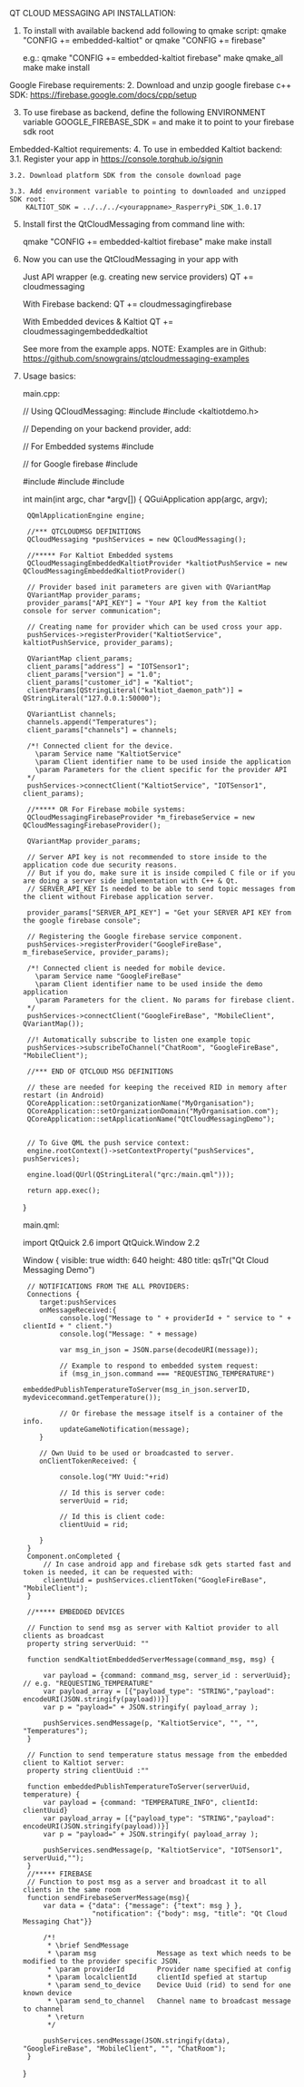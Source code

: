 QT CLOUD MESSAGING API INSTALLATION:

1. To install with available backend add following to qmake script:
    qmake "CONFIG += embedded-kaltiot"
    or
    qmake "CONFIG += firebase"

    e.g.:
    qmake "CONFIG += embedded-kaltiot firebase"
    make qmake_all
    make
    make install

Google Firebase requirements:
2. Download and unzip google firebase c++ SDK:
    https://firebase.google.com/docs/cpp/setup

3. To use firebase as backend, define the following ENVIRONMENT variable
    GOOGLE_FIREBASE_SDK =
    and make it to point to your firebase sdk root

Embedded-Kaltiot requirements:
4. To use in embedded Kaltiot backend:
    3.1. Register your app in
        https://console.torqhub.io/signin

    3.2. Download platform SDK from the console download page

    3.3. Add environment variable to pointing to downloaded and unzipped SDK root:
        KALTIOT_SDK = ../../../<yourappname>_RasperryPi_SDK_1.0.17


5. Install first the QtCloudMessaging from command line with:

    qmake "CONFIG += embedded-kaltiot firebase"
    make
    make install

6. Now you can use the QtCloudMessaging in your app with

    Just API wrapper (e.g. creating new service providers)
    QT += cloudmessaging

    With Firebase backend:
    QT += cloudmessagingfirebase

    With Embedded devices & Kaltiot
    QT += cloudmessagingembeddedkaltiot

    See more from the example apps.
    NOTE: Examples are in Github:
    https://github.com/snowgrains/qtcloudmessaging-examples

7. Usage basics:

    main.cpp:

    // Using QCloudMessaging:
    #include <QtCloudMessaging>
    #include <kaltiotdemo.h>

    // Depending on your backend provider, add:

    // For Embedded systems
    #include <QtCloudMessagingEmbeddedKaltiot>

    // for Google firebase
    #include <QCloudMessagingFirebaseProvider>

    #include <QGuiApplication>
    #include <QQmlApplicationEngine>
    #include <QQmlContext>

    int main(int argc, char *argv[])
    {
        QGuiApplication app(argc, argv);

        QQmlApplicationEngine engine;

        //*** QTCLOUDMSG DEFINITIONS
        QCloudMessaging *pushServices = new QCloudMessaging();

        //***** For Kaltiot Embedded systems
        QCloudMessagingEmbeddedKaltiotProvider *kaltiotPushService = new QCloudMessagingEmbeddedKaltiotProvider()

        // Provider based init parameters are given with QVariantMap
        QVariantMap provider_params;
        provider_params["API_KEY"] = "Your API key from the Kaltiot console for server communication";

        // Creating name for provider which can be used cross your app.
        pushServices->registerProvider("KaltiotService", kaltiotPushService, provider_params);

        QVariantMap client_params;
        client_params["address"] = "IOTSensor1";
        client_params["version"] = "1.0";
        client_params["customer_id"] = "Kaltiot";
        clientParams[QStringLiteral("kaltiot_daemon_path")] = QStringLiteral("127.0.0.1:50000");

        QVariantList channels;
        channels.append("Temperatures");
        client_params["channels"] = channels;

        /*! Connected client for the device.
          \param Service name "KaltiotService"
          \param Client identifier name to be used inside the application
          \param Parameters for the client specific for the provider API
        */
        pushServices->connectClient("KaltiotService", "IOTSensor1", client_params);

        //***** OR For Firebase mobile systems:
        QCloudMessagingFirebaseProvider *m_firebaseService = new QCloudMessagingFirebaseProvider();

        QVariantMap provider_params;

        // Server API key is not recommended to store inside to the application code due security reasons.
        // But if you do, make sure it is inside compiled C file or if you are doing a server side implementation with C++ & Qt.
        // SERVER_API_KEY Is needed to be able to send topic messages from the client without Firebase application server.

        provider_params["SERVER_API_KEY"] = "Get your SERVER API KEY from the google firebase console";

        // Registering the Google firebase service component.
        pushServices->registerProvider("GoogleFireBase", m_firebaseService, provider_params);

        /*! Connected client is needed for mobile device.
          \param Service name "GoogleFireBase"
          \param Client identifier name to be used inside the demo application
          \param Parameters for the client. No params for firebase client.
        */
        pushServices->connectClient("GoogleFireBase", "MobileClient", QVariantMap());

        //! Automatically subscribe to listen one example topic
        pushServices->subscribeToChannel("ChatRoom", "GoogleFireBase", "MobileClient");

        //*** END OF QTCLOUD MSG DEFINITIONS

        // these are needed for keeping the received RID in memory after restart (in Android)
        QCoreApplication::setOrganizationName("MyOrganisation");
        QCoreApplication::setOrganizationDomain("MyOrganisation.com");
        QCoreApplication::setApplicationName("QtCloudMessagingDemo");


        // To Give QML the push service context:
        engine.rootContext()->setContextProperty("pushServices", pushServices);

        engine.load(QUrl(QStringLiteral("qrc:/main.qml")));

        return app.exec();
    }

    main.qml:

    import QtQuick 2.6
    import QtQuick.Window 2.2


    Window {
        visible: true
        width: 640
        height: 480
        title: qsTr("Qt Cloud Messaging Demo")


        // NOTIFICATIONS FROM THE ALL PROVIDERS:
        Connections {
           target:pushServices
           onMessageReceived:{
                console.log("Message to " + providerId + " service to " + clientId + " client.")
                console.log("Message: " + message)

                var msg_in_json = JSON.parse(decodeURI(message));

                // Example to respond to embedded system request:
                if (msg_in_json.command === "REQUESTING_TEMPERATURE")
                    embeddedPublishTemperatureToServer(msg_in_json.serverID, mydevicecommand.getTemperature());

                // Or firebase the message itself is a container of the info.
                updateGameNotification(message);
           }

           // Own Uuid to be used or broadcasted to server.
           onClientTokenReceived: {

                console.log("MY Uuid:"+rid)

                // Id this is server code:
                serverUuid = rid;

                // Id this is client code:
                clientUuid = rid;

           }
        }
        Component.onCompleted {
            // In case android app and firebase sdk gets started fast and token is needed, it can be requested with:
            clientUuid = pushServices.clientToken("GoogleFireBase", "MobileClient");
        }

        //***** EMBEDDED DEVICES

        // Function to send msg as server with Kaltiot provider to all clients as broadcast
        property string serverUuid: ""

        function sendKaltiotEmbeddedServerMessage(command_msg, msg) {

            var payload = {command: command_msg, server_id : serverUuid}; // e.g. "REQUESTING_TEMPERATURE"
            var payload_array = [{"payload_type": "STRING","payload": encodeURI(JSON.stringify(payload))}]
            var p = "payload=" + JSON.stringify( payload_array );

            pushServices.sendMessage(p, "KaltiotService", "", "", "Temperatures");
        }

        // Function to send temperature status message from the embedded client to Kaltiot server:
        property string clientUuid :""

        function embeddedPublishTemperatureToServer(serverUuid, temperature) {
            var payload = {command: "TEMPERATURE_INFO", clientId: clientUuid}
            var payload_array = [{"payload_type": "STRING","payload": encodeURI(JSON.stringify(payload))}]
            var p = "payload=" + JSON.stringify( payload_array );

            pushServices.sendMessage(p, "KaltiotService", "IOTSensor1", serverUuid,"");
        }
        //***** FIREBASE
        // Function to post msg as a server and broadcast it to all clients in the same room
        function sendFirebaseServerMessage(msg){
            var data = {"data": {"message": {"text": msg } },
                        "notification": {"body": msg, "title": "Qt Cloud Messaging Chat"}}

            /*!
             * \brief SendMessage
             * \param msg               Message as text which needs to be modified to the provider specific JSON.
             * \param providerId        Provider name specified at config
             * \param localclientId     clientId spefied at startup
             * \param send_to_device    Device Uuid (rid) to send for one known device
             * \param send_to_channel   Channel name to broadcast message to channel
             * \return
             */

            pushServices.sendMessage(JSON.stringify(data), "GoogleFireBase", "MobileClient", "", "ChatRoom");
        }
    }



